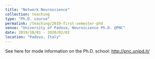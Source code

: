 ```yaml
---
title: "Network Neuroscience"
collection: teaching
type: "Ph.D. course"
permalink: /teaching/2019-first-semester-phd
venue: "University of Padova, Neuroscience Ph.D. @PNC"
date: 2019/10/01 - 2020/02/01
location: "Padova, Italy"
---
```


See here for mode information on the Ph.D. school: http://pnc.unipd.it/

